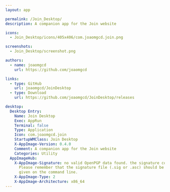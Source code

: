 ```yaml
---
layout: app

permalink: /Join_Desktop/
description: A companion app for the Join website

icons:
  - Join_Desktop/icons/405x406/com.joaomgcd.join.png

screenshots:
  - Join_Desktop/screenshot.png

authors:
  - name: joaomgcd
    url: https://github.com/joaomgcd

links:
  - type: GitHub
    url: joaomgcd/JoinDesktop
  - type: Download
    url: https://github.com/joaomgcd/JoinDesktop/releases

desktop:
  Desktop Entry:
    Name: Join Desktop
    Exec: AppRun
    Terminal: false
    Type: Application
    Icon: com.joaomgcd.join
    StartupWMClass: Join Desktop
    X-AppImage-Version: 0.4.0
    Comment: A companion app for the Join website
    Categories: Utility
  AppImageHub:
    X-AppImage-Signature: no valid OpenPGP data found. the signature could not be verified.
      Please remember that the signature file (.sig or .asc) should be the first file
      given on the command line.
    X-AppImage-Type: 2
    X-AppImage-Architecture: x86_64
---
```


